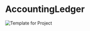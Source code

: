 # AccountingLedger

![Template for Project](https://github.com/Areyes444/AccountingLedger/assets/166452594/fe565b82-9b5f-42ed-a15a-0a6085e3cdd4)
